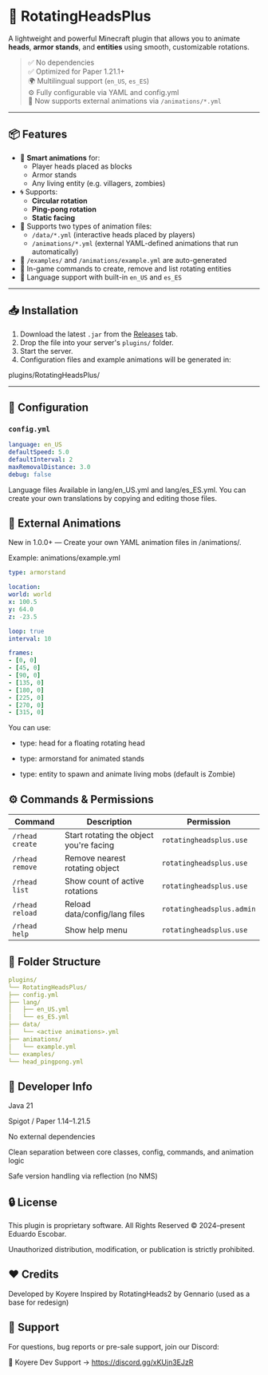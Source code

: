 # 🎡 RotatingHeadsPlus

A lightweight and powerful Minecraft plugin that allows you to animate **heads**, **armor stands**, and **entities** using smooth, customizable rotations.

> ✅ No dependencies  
> ✅ Optimized for Paper 1.21.1+  
> 🌍 Multilingual support (`en_US`, `es_ES`)  
> ⚙️ Fully configurable via YAML and config.yml  
> 🧾 Now supports external animations via `/animations/*.yml`

---

## 📦 Features

- 🧠 **Smart animations** for:
  - Player heads placed as blocks
  - Armor stands
  - Any living entity (e.g. villagers, zombies)
- 🌀 Supports:
  - **Circular rotation**
  - **Ping-pong rotation**
  - **Static facing**
- 📂 Supports two types of animation files:
  - `/data/*.yml` (interactive heads placed by players)
  - `/animations/*.yml` (external YAML-defined animations that run automatically)
- 🧾 `/examples/` and `/animations/example.yml` are auto-generated
- 🔁 In-game commands to create, remove and list rotating entities
- 🔧 Language support with built-in `en_US` and `es_ES`

---

## 📥 Installation

1. Download the latest `.jar` from the [Releases](https://github.com/koyere/RotatingHeadsPlus/releases) tab.
2. Drop the file into your server's `plugins/` folder.
3. Start the server.
4. Configuration files and example animations will be generated in:

plugins/RotatingHeadsPlus/


---

## 🔧 Configuration

### `config.yml`

```yaml
language: en_US
defaultSpeed: 5.0
defaultInterval: 2
maxRemovalDistance: 3.0
debug: false
```
Language files
Available in lang/en_US.yml and lang/es_ES.yml.
You can create your own translations by copying and editing those files.

## 🧾 External Animations

New in 1.0.0+ — Create your own YAML animation files in /animations/.

Example: animations/example.yml
```yaml
type: armorstand

location:
world: world
x: 100.5
y: 64.0
z: -23.5

loop: true
interval: 10

frames:
- [0, 0]
- [45, 0]
- [90, 0]
- [135, 0]
- [180, 0]
- [225, 0]
- [270, 0]
- [315, 0]
```
You can use:

- type: head for a floating rotating head

- type: armorstand for animated stands

- type: entity to spawn and animate living mobs (default is Zombie)

## ⚙️ Commands & Permissions

| Command         | Description                             | Permission                |
| --------------- | --------------------------------------- | ------------------------- |
| `/rhead create` | Start rotating the object you're facing | `rotatingheadsplus.use`   |
| `/rhead remove` | Remove nearest rotating object          | `rotatingheadsplus.use`   |
| `/rhead list`   | Show count of active rotations          | `rotatingheadsplus.use`   |
| `/rhead reload` | Reload data/config/lang files           | `rotatingheadsplus.admin` |
| `/rhead help`   | Show help menu                          | `rotatingheadsplus.use`   |

## 📁 Folder Structure

```yaml
plugins/
└── RotatingHeadsPlus/
├── config.yml
├── lang/
│   ├── en_US.yml
│   └── es_ES.yml
├── data/
│   └── <active animations>.yml
├── animations/
│   └── example.yml
└── examples/
└── head_pingpong.yml
```

## 🧠 Developer Info
Java 21

Spigot / Paper 1.14–1.21.5

No external dependencies

Clean separation between core classes, config, commands, and animation logic

Safe version handling via reflection (no NMS)

## 🔒 License
This plugin is proprietary software.
All Rights Reserved © 2024–present Eduardo Escobar.

Unauthorized distribution, modification, or publication is strictly prohibited.

## ❤️ Credits
Developed by Koyere
Inspired by RotatingHeads2 by Gennario (used as a base for redesign)

## 📣 Support
For questions, bug reports or pre-sale support, join our Discord:

🔗 Koyere Dev Support → https://discord.gg/xKUjn3EJzR